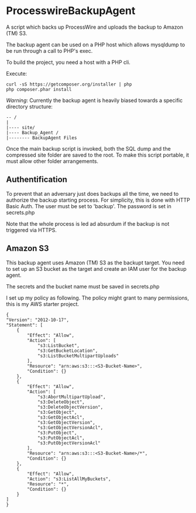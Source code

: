 # ProcesswireBackupAgent
A script which backs up ProcessWire and uploads the backup to Amazon (TM) S3.

The backup agent can be used on a PHP host which allows mysqldump to be run
through a call to PHP's exec.

To build the project, you need a host with a PHP cli.

Execute:

    curl -sS https://getcomposer.org/installer | php
    php composer.phar install

*Warning*: Currently the backup agent is heavily biased towards a specific directory structure:

    -- /
    |
    |---- site/
    |---- Backup_Agent /
    |-------- BackupAgent Files

Once the main backup script is invoked, both the SQL dump and the compressed site folder
are saved to the root.
To make this script portable, it must allow other folder arrangements.

## Authentification

To prevent that an adversary just does backups all the time,
we need to authorize the backup starting process.
For simplicity, this is done with HTTP Basic Auth.
The user must be set to 'backup'.
The password is set in secrets.php

Note that the whole process is led ad absurdum if the backup is not triggered
via HTTPS.

## Amazon S3

This backup agent uses Amazon (TM) S3 as the backupt target.
You need to set up an S3 bucket as the target and create an IAM user
for the backup agent.

The secrets and the bucket name must be saved in secrets.php

I set up my policy as following.
The policy might grant to many permissions, this is my AWS starter project.

    {
    "Version": "2012-10-17",
    "Statement": [
        {
            "Effect": "Allow",
            "Action": [
                "s3:ListBucket",
                "s3:GetBucketLocation",
                "s3:ListBucketMultipartUploads"
            ],
            "Resource": "arn:aws:s3:::<S3-Bucket-Name>",
            "Condition": {}
        },
        {
            "Effect": "Allow",
            "Action": [
                "s3:AbortMultipartUpload",
                "s3:DeleteObject",
                "s3:DeleteObjectVersion",
                "s3:GetObject",
                "s3:GetObjectAcl",
                "s3:GetObjectVersion",
                "s3:GetObjectVersionAcl",
                "s3:PutObject",
                "s3:PutObjectAcl",
                "s3:PutObjectVersionAcl"
            ],
            "Resource": "arn:aws:s3:::<S3-Bucket-Name>/*",
            "Condition": {}
        },
        {
            "Effect": "Allow",
            "Action": "s3:ListAllMyBuckets",
            "Resource": "*",
            "Condition": {}
        }
    ]
    }